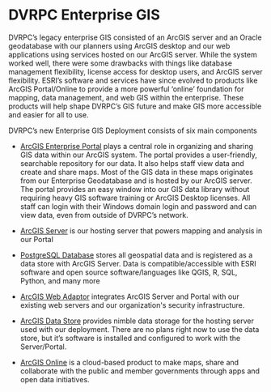 # DVRPC Enterprise GIS

DVRPC’s legacy enterprise GIS consisted of an ArcGIS server and an Oracle geodatabase with our planners using ArcGIS desktop and our web applications using services hosted on our ArcGIS server.  While the system worked well, there were some drawbacks with things like database management flexibility, license access for desktop users, and ArcGIS server flexibility.  ESRI’s software and services have since evolved to products like ArcGIS Portal/Online to provide a more powerful ‘online’ foundation for mapping, data management, and web GIS within the enterprise.  These products will help shape DVRPC’s GIS future and make GIS more accessible and easier for all to use.

DVRPC’s new Enterprise GIS Deployment consists of six main components

* [ArcGIS Enterprise Portal](https://enterprise.arcgis.com/en/portal/latest/administer/windows/what-is-portal-for-arcgis-.htm) plays a central role in organizing and sharing GIS data within our ArcGIS system. The portal provides a user-friendly, searchable repository for our data. It also helps staff view data and create and share maps.  Most of the GIS data in these maps originates from our Enterprise Geodatabase and is hosted by our ArcGIS server. The portal provides an easy window into our GIS data library without requiring heavy GIS software training or ArcGIS Desktop licenses.  All staff can login with their Windows domain login and password and can view data, even from outside of DVRPC’s network.

* [ArcGIS Server](https://enterprise.arcgis.com/en/server/latest/get-started/windows/what-is-arcgis-for-server-.htm) is our hosting server that powers mapping and analysis in our Portal

* [PostgreSQL Database](https://www.postgresql.org/about/) stores all geospatial data and is registered as a data store with ArcGIS Server. Data is compatible/accessible with ESRI software and open source software/languages like QGIS, R, SQL, Python, and many more

* [ArcGIS Web Adaptor](https://enterprise.arcgis.com/en/server/latest/install/windows/about-the-arcgis-web-adaptor.htm) integrates ArcGIS Server and Portal with our existing web servers and our organization's security infrastructure.

* [ArcGIS Data Store](https://enterprise.arcgis.com/en/portal/latest/administer/windows/what-is-arcgis-data-store.htm) provides nimble data storage for the hosting server used with our deployment.  There are no plans right now to use the data store, but it’s software is installed and configured to work with the Server/Portal.

* [ArcGIS Online](https://www.esri.com/en-us/arcgis/products/arcgis-online/overview) is a cloud-based product to make maps, share and collaborate with the public and member governments through apps and open data initiatives.